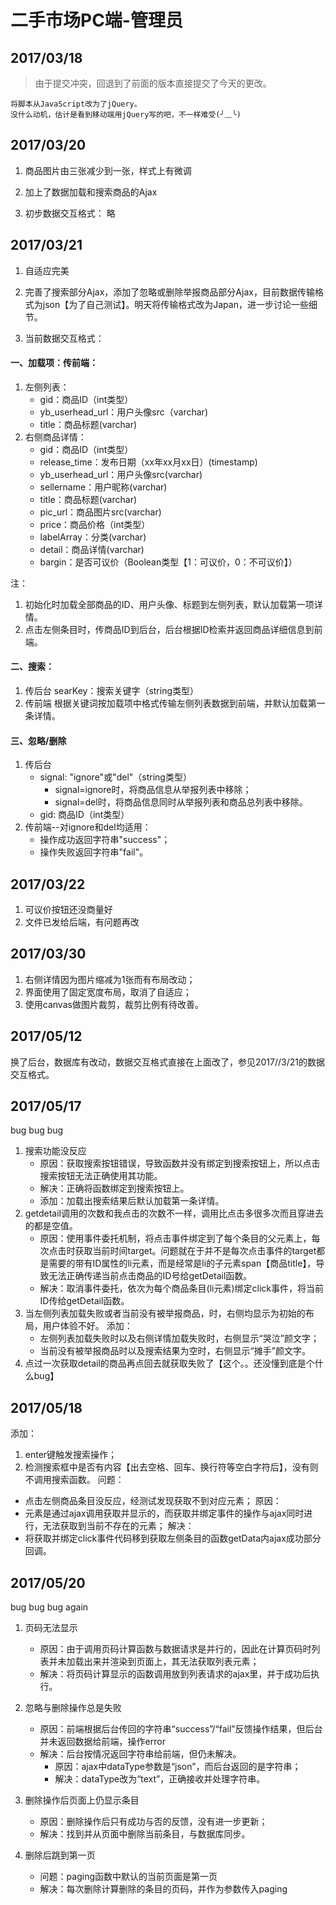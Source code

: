 # 二手市场PC端-管理员

## 2017/03/18
>由于提交冲突，回退到了前面的版本直接提交了今天的更改。

	将脚本从JavaScript改为了jQuery。
	没什么动机，估计是看到移动端用jQuery写的吧，不一样难受(╯﹏╰)


## 2017/03/20
1. 商品图片由三张减少到一张，样式上有微调

2. 加上了数据加载和搜索商品的Ajax

3. 初步数据交互格式：
略　　　

## 2017/03/21
1. 自适应完美

2. 完善了搜索部分Ajax，添加了忽略或删除举报商品部分Ajax，目前数据传输格式为json【为了自己测试】。明天将传输格式改为Japan，进一步讨论一些细节。

3. 当前数据交互格式：

#### 一、加载项：传前端：
1. 左侧列表：
	- gid：商品ID（int类型）
	- yb_userhead_url：用户头像src（varchar)
	- title：商品标题(varchar)
	　　
2. 右侧商品详情：
	- gid：商品ID（int类型）
	- release_time：发布日期（xx年xx月xx日）(timestamp)
	- yb_userhead_url：用户头像src(varchar)
	- sellername：用户昵称(varchar)
	- title：商品标题(varchar)
	- pic_url：商品图片src(varchar)
	- price：商品价格（int类型）
	- labelArray：分类(varchar)
	- detail：商品详情(varchar)
	- bargin：是否可议价（Boolean类型【1：可议价，0：不可议价】）
 
注：
1. 初始化时加载全部商品的ID、用户头像、标题到左侧列表，默认加载第一项详情。
2. 点击左侧条目时，传商品ID到后台，后台根据ID检索并返回商品详细信息到前端。
	　　
#### 二、搜索：
1. 传后台
	searKey：搜索关键字（string类型）
2. 传前端
	根据关键词按加载项中格式传输左侧列表数据到前端，并默认加载第一条详情。

#### 三、忽略/删除
1. 传后台
	+ signal:  "ignore"或"del"（string类型）
		+ signal=ignore时，将商品信息从举报列表中移除；
		+ signal=del时，将商品信息同时从举报列表和商品总列表中移除。
	+ gid: 商品ID（int类型）
	　　　
2. 传前端--对ignore和del均适用：
	+ 操作成功返回字符串"success"；
	+ 操作失败返回字符串"fail"。
　　　
## 2017/03/22
1. 可议价按钮还没商量好
2. 文件已发给后端，有问题再改

## 2017/03/30
1. 右侧详情因为图片缩减为1张而有布局改动；
2. 界面使用了固定宽度布局，取消了自适应；
3. 使用canvas做图片裁剪，裁剪比例有待改善。

## 2017/05/12
换了后台，数据库有改动，数据交互格式直接在上面改了，参见2017//3/21的数据交互格式。

## 2017/05/17
bug bug bug
1. 搜索功能没反应
	- 原因：获取搜索按钮错误，导致函数并没有绑定到搜索按钮上，所以点击搜索按钮无法正确使用其功能。
	- 解决：正确将函数绑定到搜索按钮上。
	- 添加：加载出搜索结果后默认加载第一条详情。
2. getdetail调用的次数和我点击的次数不一样，调用比点击多很多次而且穿进去的都是空值。
	- 原因：使用事件委托机制，将点击事件绑定到了每个条目的父元素上，每次点击时获取当前时间target。问题就在于并不是每次点击事件的target都是需要的带有ID属性的li元素，而是经常是li的子元素span【商品title】，导致无法正确传递当前点击商品的ID号给getDetail函数。
	- 解决：取消事件委托，依次为每个商品条目(li元素)绑定click事件，将当前ID传给getDetail函数。
3. 当左侧列表加载失败或者当前没有被举报商品，时，右侧均显示为初始的布局，用户体验不好。
	添加：
	- 左侧列表加载失败时以及右侧详情加载失败时，右侧显示“哭泣”颜文字；
	- 当前没有被举报商品时以及搜索结果为空时，右侧显示“摊手”颜文字。
4. 点过一次获取detail的商品再点回去就获取失败了【这个。。还没懂到底是个什么bug】

## 2017/05/18
添加： 
1. enter键触发搜索操作；
2. 检测搜索框中是否有内容【出去空格、回车、换行符等空白字符后】，没有则不调用搜索函数。
问题：
- 点击左侧商品条目没反应，经测试发现获取不到对应元素；
原因：
- 元素是通过ajax调用获取并显示的，而获取并绑定事件的操作与ajax同时进行，无法获取到当前不存在的元素；
解决：
- 将获取并绑定click事件代码移到获取左侧条目的函数getData内ajax成功部分回调。

## 2017/05/20
bug bug bug again
1. 页码无法显示
	- 原因：由于调用页码计算函数与数据请求是并行的，因此在计算页码时列表并未加载出来并渲染到页面上，其无法获取列表元素；
	- 解决：将页码计算显示的函数调用放到列表请求的ajax里，并于成功后执行。

2. 忽略与删除操作总是失败
	- 原因：前端根据后台传回的字符串“success”/“fail”反馈操作结果，但后台并未返回数据给前端，操作error
	- 解决：后台按情况返回字符串给前端，但仍未解决。
		- 原因：ajax中dataType参数是“json”，而后台返回的是字符串；
		- 解决：dataType改为“text”，正确接收并处理字符串。

3. 删除操作后页面上仍显示条目
	- 原因：删除操作后只有成功与否的反馈，没有进一步更新；
	- 解决：找到并从页面中删除当前条目，与数据库同步。

4. 删除后跳到第一页
	- 问题：paging函数中默认的当前页面是第一页
	- 解决：每次删除计算删除的条目的页码，并作为参数传入paging
